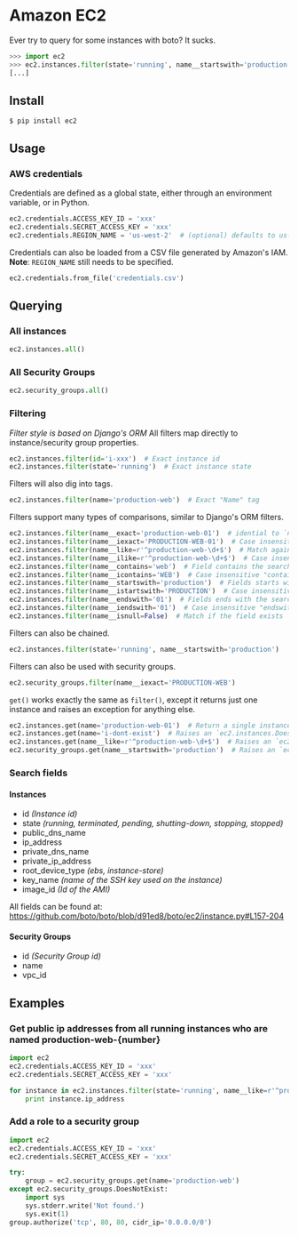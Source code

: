 # Amazon EC2
Ever try to query for some instances with boto? It sucks.

```python
>>> import ec2
>>> ec2.instances.filter(state='running', name__startswith='production')
[...]
```

## Install
`$ pip install ec2`

## Usage
### AWS credentials
Credentials are defined as a global state, either through an environment variable, or in Python.
```python
ec2.credentials.ACCESS_KEY_ID = 'xxx'
ec2.credentials.SECRET_ACCESS_KEY = 'xxx'
ec2.credentials.REGION_NAME = 'us-west-2'  # (optional) defaults to us-east-1
```

Credentials can also be loaded from a CSV file generated by Amazon's IAM.
**Note**: `REGION_NAME` still needs to be specified.
```python
ec2.credentials.from_file('credentials.csv')
```

## Querying
### All instances
```python
ec2.instances.all()
```

### All Security Groups
```python
ec2.security_groups.all()
```

### Filtering
*Filter style is based on Django's ORM*
All filters map directly to instance/security group properties.
```python
ec2.instances.filter(id='i-xxx')  # Exact instance id
ec2.instances.filter(state='running')  # Exact instance state
```

Filters will also dig into tags.
```python
ec2.instances.filter(name='production-web')  # Exact "Name" tag
```

Filters support many types of comparisons, similar to Django's ORM filters.
```python
ec2.instances.filter(name__exact='production-web-01')  # idential to `name='...'`
ec2.instances.filter(name__iexact='PRODUCTION-WEB-01')  # Case insensitive "exact"
ec2.instances.filter(name__like=r'^production-web-\d+$')  # Match against a regular expression
ec2.instances.filter(name__ilike=r'^production-web-\d+$')  # Case insensitive "like"
ec2.instances.filter(name__contains='web')  # Field contains the search string
ec2.instances.filter(name__icontains='WEB')  # Case insensitive "contains"
ec2.instances.filter(name__startswith='production')  # Fields starts with the search string
ec2.instances.filter(name__istartswith='PRODUCTION')  # Case insensitive "startswith"
ec2.instances.filter(name__endswith='01')  # Fields ends with the search string
ec2.instances.filter(name__iendswith='01')  # Case insensitive "endswith"
ec2.instances.filter(name__isnull=False)  # Match if the field exists
```

Filters can also be chained.
```python
ec2.instances.filter(state='running', name__startswith='production')
```

Filters can also be used with security groups.
```python
ec2.security_groups.filter(name__iexact='PRODUCTION-WEB')
```

`get()` works exactly the same as `filter()`, except it returns just one instance and raises an exception for anything else.
```python
ec2.instances.get(name='production-web-01')  # Return a single instance
ec2.instances.get(name='i-dont-exist')  # Raises an `ec2.instances.DoesNotExist` exception
ec2.instances.get(name__like=r'^production-web-\d+$')  # Raises an `ec2.instances.MultipleObjectsReturned` exception if matched more than one instance
ec2.security_groups.get(name__startswith='production')  # Raises an `ec2.security_groups.MultipleObjectsReturned` exception
```

### Search fields
#### Instances
 * id *(Instance id)*
 * state *(running, terminated, pending, shutting-down, stopping, stopped)*
 * public_dns_name
 * ip_address
 * private_dns_name
 * private_ip_address
 * root_device_type *(ebs, instance-store)*
 * key_name *(name of the SSH key used on the instance)*
 * image_id *(Id of the AMI)*

All fields can be found at: https://github.com/boto/boto/blob/d91ed8/boto/ec2/instance.py#L157-204

#### Security Groups
 * id *(Security Group id)*
 * name
 * vpc_id


## Examples
### Get public ip addresses from all running instances who are named production-web-{number}
```python
import ec2
ec2.credentials.ACCESS_KEY_ID = 'xxx'
ec2.credentials.SECRET_ACCESS_KEY = 'xxx'

for instance in ec2.instances.filter(state='running', name__like=r'^production-web-\d+$'):
    print instance.ip_address
```

### Add a role to a security group
```python
import ec2
ec2.credentials.ACCESS_KEY_ID = 'xxx'
ec2.credentials.SECRET_ACCESS_KEY = 'xxx'

try:
    group = ec2.security_groups.get(name='production-web')
except ec2.security_groups.DoesNotExist:
    import sys
    sys.stderr.write('Not found.')
    sys.exit(1)
group.authorize('tcp', 80, 80, cidr_ip='0.0.0.0/0')
```
